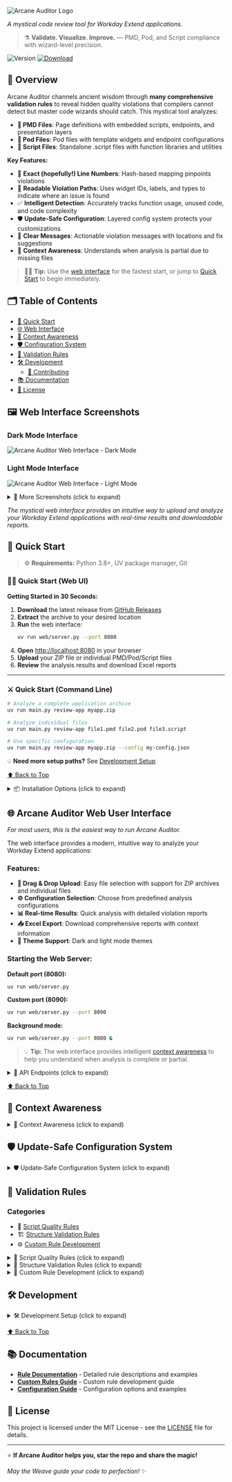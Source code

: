 ![Arcane Auditor Logo](assets/arcane-auditor-logo.png)

*A mystical code review tool for Workday Extend applications.*

> ⚗️ **Validate. Visualize. Improve.** — PMD, Pod, and Script compliance with wizard-level precision.

![Version](https://img.shields.io/badge/version-0.4.0--beta.1-purple?style=for-the-badge)
[![Download](https://img.shields.io/badge/🚀-Download_Latest-orange?style=for-the-badge)](https://github.com/Developers-and-Dragons/ArcaneAuditor/releases)

<a id="overview"></a>
## 🎯 Overview

Arcane Auditor channels ancient wisdom through **many comprehensive validation rules** to reveal hidden quality violations that compilers cannot detect but master code wizards should catch. This mystical tool analyzes:

- **📄 PMD Files**: Page definitions with embedded scripts, endpoints, and presentation layers
- **🧩 Pod Files**: Pod files with template widgets and endpoint configurations
- **📜 Script Files**: Standalone .script files with function libraries and utilities

**Key Features:**

- 🎯 **Exact (hopefully!) Line Numbers**: Hash-based mapping pinpoints violations
- 🧭 **Readable Violation Paths**: Uses widget IDs, labels, and types to indicate where an issue is found
- ✅ **Intelligent Detection**: Accurately tracks function usage, unused code, and code complexity
- 🛡️ **Update-Safe Configuration**: Layered config system protects your customizations
- 🎨 **Clear Messages**: Actionable violation messages with locations and fix suggestions
- 🧠 **Context Awareness**: Understands when analysis is partial due to missing files

> 🧙‍♂️ **Tip:** Use the [web interface](#web-interface) for the fastest start, or jump to [Quick Start](#quick-start) to begin immediately.

<a id="table-of-contents"></a>
## 🗂️ Table of Contents

- [🚀 Quick Start](#quick-start)
- [🌐 Web Interface](#web-interface)
- [🧠 Context Awareness](#context-awareness)
- [🛡️ Configuration System](#configuration-system)
- [🔧 Validation Rules](#validation-rules)
- [🛠️ Development](#development)
  - [🤝 Contributing](#contributing)
- [📚 Documentation](#documentation)
- [📄 License](#license)

<a id="web-interface-screenshots"></a>
## 🖼️ Web Interface Screenshots

### Dark Mode Interface

![Arcane Auditor Web Interface - Dark Mode](assets/results-dark.png)

### Light Mode Interface

![Arcane Auditor Web Interface - Light Mode](assets/results-light.png)

<details>
<summary>📸 More Screenshots (click to expand)</summary>

**Upload View:**
![Upload View](assets/upload-dark.png)

**Issues View:**
![Issues View](assets/issues-dark.png)

**Configuration View:**
![Configuration View](assets/config-dark.png)

**Details View:**
![Details View](assets/details-dark.png)

</details>

*The mystical web interface provides an intuitive way to upload and analyze your Workday Extend applications with real-time results and downloadable reports.*

<a id="quick-start"></a>
## 🚀 Quick Start

> ⚙️ **Requirements:** Python 3.8+, UV package manager, Git

### 🧙‍♂️ Quick Start (Web UI)

**Getting Started in 30 Seconds:**

1. **Download** the latest release from [GitHub Releases](https://github.com/Developers-and-Dragons/ArcaneAuditor/releases)
2. **Extract** the archive to your desired location
3. **Run** the web interface:
   ```bash
   uv run web/server.py --port 8080
   ```
4. **Open** [http://localhost:8080](http://localhost:8080) in your browser
5. **Upload** your ZIP file or individual PMD/Pod/Script files
6. **Review** the analysis results and download Excel reports

---

### ⚔️ Quick Start (Command Line)

```bash
# Analyze a complete application archive
uv run main.py review-app myapp.zip

# Analyze individual files
uv run main.py review-app file1.pmd file2.pod file3.script

# Use specific configuration
uv run main.py review-app myapp.zip --config my-config.json
```

💡 **Need more setup paths?** See [Development Setup](#option-c-development-setup)

[⬆️ Back to Top](#table-of-contents)

<details>
<summary>📦 Installation Options (click to expand)</summary>

<a id="option-a-direct-download"></a>
### Option A: Direct Download (Recommended)

1. Download the latest release from [GitHub Releases](https://github.com/Developers-and-Dragons/ArcaneAuditor/releases)
2. Extract the archive to your desired location
3. Install dependencies:
   ```bash
   uv sync
   ```

<a id="option-b-clone-repository"></a>
### Option B: Clone Repository

```bash
git clone https://github.com/Developers-and-Dragons/ArcaneAuditor.git
cd ArcaneAuditor
uv sync
```

<a id="option-c-development-setup"></a>
### Option C: Development Setup

```bash
git clone https://github.com/Developers-and-Dragons/ArcaneAuditor.git
cd ArcaneAuditor
uv sync --dev
uv run pytest  # Run tests
```

</details>

<a id="web-interface"></a>
## 🌐 Arcane Auditor Web User Interface

*For most users, this is the easiest way to run Arcane Auditor.*

The web interface provides a modern, intuitive way to analyze your Workday Extend applications:

### **Features:**

- **📁 Drag & Drop Upload**: Easy file selection with support for ZIP archives and individual files
- **⚙️ Configuration Selection**: Choose from predefined analysis configurations
- **📊 Real-time Results**: Quick analysis with detailed violation reports
- **📥 Excel Export**: Download comprehensive reports with context information
- **🌙 Theme Support**: Dark and light mode themes

### **Starting the Web Server:**

**Default port (8080):**

```bash
uv run web/server.py
```

**Custom port (8090):**

```bash
uv run web/server.py --port 8090
```

**Background mode:**

```bash
uv run web/server.py --port 8080 &
```

> 💡 **Tip:** The web interface provides intelligent [context awareness](#context-awareness) to help you understand when analysis is complete or partial.

<details>
<summary>🔗 API Endpoints (click to expand)</summary>

- `GET /` - Main interface
- `POST /upload` - File upload endpoint
- `GET /job/{job_id}` - Job status
- `GET /download/{job_id}/excel` - Download Excel report
- `GET /configurations` - Available configurations
- `GET /static/{file}` - Static assets (CSS, JS, images)

</details>

[⬆️ Back to Top](#table-of-contents)

<a id="context-awareness"></a>
## 🧠 Context Awareness

<details>
<summary>🧠 Context Awareness (click to expand)</summary>

Arcane Auditor provides **intelligent context awareness** to help you understand when analysis is complete or partial:

| Mode     | Description                | Example Command                                      |
| -------- | -------------------------- | ---------------------------------------------------- |
| Complete | Full set of files provided | `uv run main.py review-app myapp.zip`              |
| Partial  | Missing AMD or SMD files  | `uv run main.py review-app mypage.pmd`             |

### **Complete Analysis** ✅

When you provide all relevant files (PMD, AMD, SMD), Arcane Auditor runs **all enabled validation rules** and provides comprehensive coverage.

### **Partial Analysis** ⚠️

When files are missing, Arcane Auditor:

- **Runs available rules** on provided files
- **Clearly indicates** which files are missing
- **Shows which rules** couldn't be executed
- **Provides guidance** on what to add for complete validation

### **Supported Analysis Modes**

**ZIP File Analysis:**

```bash
# Complete application archive
uv run main.py review-app myapp.zip
```

**Individual File Analysis:**

```bash
# Single PMD file
uv run main.py review-app mypage.pmd

# Multiple files
uv run main.py review-app file1.pmd file2.pod file3.script
```

**Mixed Analysis:**

```bash
# Some files from archive, some individual
uv run main.py review-app myapp.zip additional-file.script
```

### **Context Information Display**

The tool provides clear context information in all output formats:

**Console Output:**

```
📊 Analysis Context:
✅ Complete Analysis - All files provided
📁 Files Analyzed: 15
📄 Files Present: 15
⚠️ Files Missing: 0
🔧 Rules Executed: 45
```

**Excel Reports:**

- Dedicated "Context" sheet with analysis completeness
- Clear indication of missing files and their impact
- Guidance on achieving complete analysis

**Web Interface:**

- Context panel showing analysis status
- Visual indicators for complete vs. partial analysis
- Recommendations for improving analysis coverage

[⬆️ Back to Top](#table-of-contents)

</details>

<a id="configuration-system"></a>
## 🛡️ Update-Safe Configuration System

<details>
<summary>🛡️ Update-Safe Configuration System (click to expand)</summary>

Arcane Auditor uses a **layered configuration system** that protects your customizations during updates:

### **Configuration Layers (Priority Order):**

1. **Command Line Arguments** (highest priority)
2. **User Configuration File** (`~/.arcane-auditor/config.json`)
3. **Project Configuration File** (`arcane-auditor.json`)
4. **Default Configuration** (built-in)

### **Configuration File Structure:**

```json
{
  "rules": {
    "script": {
      "enabled": true,
      "max_complexity": 10,
      "max_function_length": 50
    },
    "structure": {
      "enabled": true,
      "check_hardcoded_values": true,
      "require_widget_labels": true
    }
  },
  "output": {
    "format": "console",
    "include_context": true,
    "excel_include_context_sheet": true
  }
}
```

### **Creating Custom Configurations:**

```bash
# Generate default configuration
uv run main.py generate-config > my-config.json

# Use custom configuration
uv run main.py review-app myapp.zip --config my-config.json
```

### **Configuration Inheritance:**

- **User config** inherits from **default config**
- **Project config** inherits from **user config**
- **Command line** overrides all config files
- **Missing settings** fall back to defaults

This ensures your customizations persist through updates while allowing flexibility for different projects.

[⬆️ Back to Top](#table-of-contents)

</details>

<a id="validation-rules"></a>
## 🔧 Validation Rules

### Categories

- 🧠 [Script Quality Rules](parser/rules/RULE_BREAKDOWN.md#-script-rules)
- 🏗️ [Structure Validation Rules](parser/rules/RULE_BREAKDOWN.md#-structure-rules)
- ⚙️ [Custom Rule Development](parser/rules/custom/README.md)

<details>
<summary>🔧 Script Quality Rules (click to expand)</summary>

### **Script Syntax & Structure**

- **Valid JavaScript Syntax**: Ensures all script code follows proper JavaScript syntax
- **Function Declaration Validation**: Validates function declarations and their parameters
- **Variable Declaration**: Checks for proper variable declarations and scope
- **Control Flow Validation**: Validates if/else, loops, and other control structures

### **Code Complexity & Quality**

- **Cyclomatic Complexity**: Measures code complexity (default threshold: 10)
- **Function Length**: Limits function length (default: 50 lines)
- **Nested Depth**: Prevents excessive nesting (default: 4 levels)
- **Code Duplication**: Detects repeated code patterns

### **Naming Conventions**

- **Function Naming**: Enforces camelCase for function names
- **Variable Naming**: Ensures consistent variable naming
- **Constant Naming**: Validates constant naming conventions
- **Parameter Naming**: Checks parameter naming consistency

### **Unused Code Detection**

- **Unused Functions**: Identifies functions that are never called
- **Unused Variables**: Finds variables that are declared but never used
- **Dead Code**: Detects unreachable code blocks
- **Unused Parameters**: Identifies function parameters that aren't used

[⬆️ Back to Top](#table-of-contents)

</details>

<details>
<summary>🔧 Structure Validation Rules (click to expand)</summary>

### **Widget Configuration**

- **Required Fields**: Ensures all required widget fields are present
- **Field Validation**: Validates field types and constraints
- **Widget Hierarchy**: Checks proper widget nesting and relationships
- **Component Validation**: Validates component configurations

### **PMD File Structure**

- **Page Definition**: Validates page structure and metadata
- **Endpoint Configuration**: Checks endpoint definitions and parameters
- **Presentation Layer**: Validates UI component configurations
- **Data Binding**: Ensures proper data binding configurations

### **Pod File Validation**

- **Template Structure**: Validates pod template structure
- **Widget Definitions**: Checks widget definitions and properties
- **Endpoint Integration**: Validates endpoint connections
- **Data Flow**: Ensures proper data flow between components

### **Best Practices**

- **Hardcoded Values**: Detects hardcoded values that should be configurable
- **Security Practices**: Validates security-related configurations
- **Performance Optimization**: Checks for performance-related issues
- **Accessibility**: Validates accessibility compliance

[⬆️ Back to Top](#table-of-contents)

</details>

<details>
<summary>🔧 Custom Rule Development (click to expand)</summary>

### **Creating Custom Rules**

Arcane Auditor supports custom rule development through a plugin system:

```python
# Example custom rule
class CustomScriptRule(BaseRule):
    def __init__(self):
        super().__init__(
            rule_id="custom_script_rule",
            description="Custom script validation rule",
            severity="ADVICE"
        )
  
    def validate(self, file_content, file_path):
        violations = []
        # Your custom validation logic here
        return violations
```

### **Rule Registration**

```python
# Register custom rule
from arcane_auditor.rules import RuleRegistry

RuleRegistry.register(CustomScriptRule())
```

### **Rule Configuration**

Custom rules can be configured through the configuration system:

```json
{
  "rules": {
    "custom": {
      "custom_script_rule": {
        "enabled": true,
        "threshold": 5
      }
    }
  }
}
```

[⬆️ Back to Top](#table-of-contents)

</details>

<a id="development"></a>
## 🛠️ Development

<details>
<summary>🛠️ Development Setup (click to expand)</summary>

### **Prerequisites**

- Python 3.8+
- uv package manager
- Git

### **Setup Development Environment**

```bash
# Clone repository
git clone https://github.com/Developers-and-Dragons/ArcaneAuditor.git
cd ArcaneAuditor

# Install dependencies
uv sync --dev

# Run tests
uv run pytest

# Run linting
uv run ruff check .

# Format code
uv run ruff format .
```

### **Project Structure**

**Project Structure Overview**

```
arcane_auditor/   → Core validation engine
web/              → Web interface (FastAPI + frontend)
tests/            → Automated test suite
config/           → Presets, team, and personal configs
docs/             → Detailed documentation and rule breakdowns
```

> 🧩 **New contributor?** See [Project Structure](docs/project-structure.md) for an overview of core directories and their roles.

<details>
<summary>📁 Detailed Project Structure (click to expand)</summary>

```
ArcaneAuditor/
├── arcane_auditor/           # Main package
│   ├── __init__.py
│   ├── main.py              # CLI entry point
│   ├── rules/               # Validation rules
│   │   ├── __init__.py
│   │   ├── base.py          # Base rule classes
│   │   ├── script.py        # Script validation rules
│   │   └── structure.py     # Structure validation rules
│   ├── parser/              # File parsing
│   │   ├── __init__.py
│   │   ├── pmd_parser.py    # PMD file parser
│   │   ├── pod_parser.py    # Pod file parser
│   │   └── script_parser.py # Script file parser
│   ├── output/              # Output formatting
│   │   ├── __init__.py
│   │   ├── formatter.py     # Output formatters
│   │   └── excel.py         # Excel report generation
│   └── config/              # Configuration management
│       ├── __init__.py
│       ├── loader.py        # Configuration loading
│       └── validator.py     # Configuration validation
├── web/                     # Web interface
│   ├── server.py           # FastAPI server
│   └── frontend/           # Frontend assets
│       ├── index.html      # Main HTML
│       ├── style.css       # Styling
│       └── script.js       # JavaScript
├── tests/                   # Test suite
│   ├── __init__.py
│   ├── test_rules_engine.py # Core rules engine tests
│   ├── test_script_*.py     # Script validation rule tests
│   ├── test_endpoint_*.py   # Endpoint validation tests
│   ├── test_widget_*.py     # Widget validation tests
│   ├── test_context_*.py    # Context awareness tests
│   └── test_*.py            # Additional integration tests
├── samples/                 # Sample files
│   ├── templates/          # Template files
│   └── archives/          # Sample archives
├── docs/                    # Documentation
│   ├── rules.md           # Rule documentation
│   └── api.md             # API documentation
├── assets/                  # Static assets
│   ├── logo.png           # Logo
│   └── screenshots/        # Screenshots
├── pyproject.toml          # Project configuration
├── README.md              # This file
└── LICENSE                # License
```

</details>

### **Running Tests**

```bash
# Run all tests
uv run pytest

# Run specific test file
uv run pytest tests/test_rules.py

# Run with coverage
uv run pytest --cov=arcane_auditor
```

<a id="contributing"></a>
### **Contributing**

1. Fork the repository
2. Create a feature branch: `git checkout -b feature-name`
3. Make your changes
4. Add tests for new functionality
5. Run the test suite: `uv run pytest`
6. Commit your changes: `git commit -m "Add feature"`
7. Push to your fork: `git push origin feature-name`
8. Create a Pull Request

### **Code Style**

- Follow PEP 8 guidelines
- Use type hints where appropriate
- Write comprehensive docstrings
- Include unit tests for new features
- Use meaningful commit messages

[⬆️ Back to Top](#table-of-contents)

</details>

[⬆️ Back to Top](#table-of-contents)

<a id="documentation"></a>
## 📚 Documentation

- **[Rule Documentation](parser/rules/RULE_BREAKDOWN.md)** - Detailed rule descriptions and examples
- **[Custom Rules Guide](parser/rules/custom/README.md)** - Custom rule development guide
- **[Configuration Guide](config/README.md)** - Configuration options and examples

<a id="license"></a>
## 📄 License

This project is licensed under the MIT License - see the [LICENSE](LICENSE) file for details.

---

⭐ **If Arcane Auditor helps you, star the repo and share the magic!**

*May the Weave guide your code to perfection!* ✨
